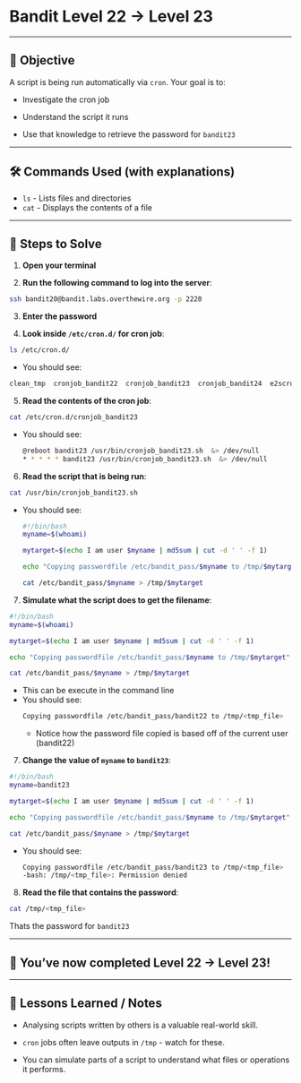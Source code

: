 # Bandit Level 22 → Level 23

---

## 🎯 Objective

A script is being run automatically via `cron`. Your goal is to:

- Investigate the cron job

- Understand the script it runs

- Use that knowledge to retrieve the password for `bandit23`



---


## 🛠️ Commands Used (with explanations)

- `ls` - Lists files and directories
- `cat` - Displays the contents of a file
  
---

## 🚀 Steps to Solve
1. **Open your terminal**

2. **Run the following command to log into the server**:

```bash
ssh bandit20@bandit.labs.overthewire.org -p 2220
```

3. **Enter the password**

4. **Look inside `/etc/cron.d/` for cron job**:
```bash
ls /etc/cron.d/
```
  - You should see:
```bash
clean_tmp  cronjob_bandit22  cronjob_bandit23  cronjob_bandit24  e2scrub_all  otw-tmp-dir  sysstat
```

5. **Read the contents of the cron job**:
```bash
cat /etc/cron.d/cronjob_bandit23
```
  - You should see:
    ```bash
    @reboot bandit23 /usr/bin/cronjob_bandit23.sh  &> /dev/null
    * * * * * bandit23 /usr/bin/cronjob_bandit23.sh  &> /dev/null
    ```
    
6. **Read the script that is being run**:
```bash
cat /usr/bin/cronjob_bandit23.sh
```
  - You should see:
       ```bash
       #!/bin/bash
       myname=$(whoami)

       mytarget=$(echo I am user $myname | md5sum | cut -d ' ' -f 1)

       echo "Copying passwordfile /etc/bandit_pass/$myname to /tmp/$mytarget"

       cat /etc/bandit_pass/$myname > /tmp/$mytarget
       ```
7. **Simulate what the script does to get the filename**:
```bash
#!/bin/bash
myname=$(whoami)

mytarget=$(echo I am user $myname | md5sum | cut -d ' ' -f 1)

echo "Copying passwordfile /etc/bandit_pass/$myname to /tmp/$mytarget"

cat /etc/bandit_pass/$myname > /tmp/$mytarget
```
  - This can be execute in the command line
  - You should see:
    ```bash
    Copying passwordfile /etc/bandit_pass/bandit22 to /tmp/<tmp_file>
    ```
      - Notice how the password file copied is based off of the current user (bandit22)
    
7. **Change the value of `myname` to `bandit23`**:
```bash
#!/bin/bash
myname=bandit23

mytarget=$(echo I am user $myname | md5sum | cut -d ' ' -f 1)

echo "Copying passwordfile /etc/bandit_pass/$myname to /tmp/$mytarget"

cat /etc/bandit_pass/$myname > /tmp/$mytarget
```
  - You should see:
    ```bash
    Copying passwordfile /etc/bandit_pass/bandit23 to /tmp/<tmp_file>
    -bash: /tmp/<tmp_file>: Permission denied
    ```

8. **Read the file that contains the password**:
```bash
cat /tmp/<tmp_file>
 ```

Thats the password for `bandit23`

---

## 🎉 You’ve now completed Level 22 → Level 23!


---

## 🧠 Lessons Learned / Notes
- Analysing scripts written by others is a valuable real-world skill.

- `cron` jobs often leave outputs in `/tmp` - watch for these.

- You can simulate parts of a script to understand what files or operations it performs.
